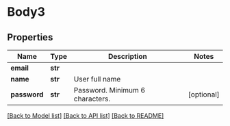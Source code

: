 # Body3

## Properties
Name | Type | Description | Notes
------------ | ------------- | ------------- | -------------
**email** | **str** |  | 
**name** | **str** | User full name | 
**password** | **str** | Password. Minimum 6 characters. | [optional] 

[[Back to Model list]](../README.md#documentation-for-models) [[Back to API list]](../README.md#documentation-for-api-endpoints) [[Back to README]](../README.md)


